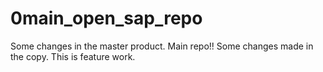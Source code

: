 # 0main_open_sap_repo
Some changes in the master product.
Main repo!!
Some changes made in the copy.
This is feature work.
